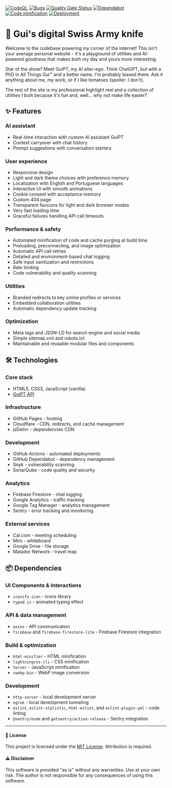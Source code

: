 [![CodeQL](https://github.com/guiruggiero/website/actions/workflows/github-code-scanning/codeql/badge.svg)](https://github.com/guiruggiero/website/actions/workflows/github-code-scanning/codeql)
[![Bugs](https://sonarcloud.io/api/project_badges/measure?project=guiruggiero_website&metric=bugs)](https://sonarcloud.io/summary/new_code?id=guiruggiero_website)
[![Quality Gate Status](https://sonarcloud.io/api/project_badges/measure?project=guiruggiero_website&metric=alert_status)](https://sonarcloud.io/summary/new_code?id=guiruggiero_website)
[![Dependabot](https://github.com/guiruggiero/website/actions/workflows/dependabot/dependabot-updates/badge.svg)](https://github.com/guiruggiero/website/actions/workflows/dependabot/dependabot-updates)
[![Code minification](https://github.com/guiruggiero/website/actions/workflows/minification.yml/badge.svg?branch=live)](https://github.com/guiruggiero/website/actions/workflows/minification.yml)
[![Deployment](https://github.com/guiruggiero/website/actions/workflows/pages/pages-build-deployment/badge.svg?branch=live-min)](https://github.com/guiruggiero/website/actions/workflows/pages/pages-build-deployment)

# 🚀 Gui's digital Swiss Army knife

Welcome to the codebase powering my corner of the internet! This isn't your average personal website - it's a playground of utilities and AI-powered goodness that makes both my day and yours more interesting.

Star of the show? Meet GuiPT, my AI alter-ego. Think ChatGPT, but with a PhD in All Things Gui™ and a better name. I'm probably biased there. Ask it anything about me, my work, or if I like tomatoes (spoiler: I don't).

The rest of the site is my professional highlight reel and a collection of utilities I built because it's fun and, well... why not make life easier?

## ✨ Features

### AI assistant
- Real-time interaction with custom AI assistant GuiPT
- Context carryover with chat history
- Prompt suggestions with conversation starters

### User experience
- Responsive design
- Light and dark theme choices with preference memory
- Localization with English and Portuguese languages
- Interactive UI with smooth animations
- Cookie consent with acceptance memory
- Custom 404 page
- Transparent favicons for light and dark browser modes
- Very fast loading time
- Graceful failures handling API call timeouts

### Performance & safety
- Automated minification of code and cache purging at build time
- Preloading, preconnecting, and image optimization
- Automatic API call retries
- Detailed and environment-based chat logging
- Safe input sanitization and restrictions
- Rate limiting
- Code vulnerability and quality scanning

### Utilities
- Branded redirects to key online profiles or services
- Embedded collaboration utilities
- Automatic dependency update tracking

### Optimization
- Meta tags and JSON-LD for search engine and social media
- Simple sitemap.xml and robots.txt
- Maintainable and reusable modular files and components

## 🛠️ Technologies

### Core stack
- HTML5, CSS3, JavaScript (vanilla)
- [GuiPT API](https://github.com/guiruggiero/guipt)

### Infrastructure
- GitHub Pages - hosting
- Cloudflare - CDN, redirects, and cache management
- jsDelivr - dependencies CDN

### Development
- GitHub Actions - automated deployments
- GitHub Dependabot - dependency management
- Snyk - vulnerability scanning
- SonarQube - code quality and security

### Analytics
- Firebase Firestore - chat logging
- Google Analytics - traffic tracking
- Google Tag Manager - analytics management
- Sentry - error tracking and monitoring

### External services
- Cal.com - meeting scheduling
- Miro - whiteboard
- Google Drive - file storage
- Matador Network - travel map

## 📦 Dependencies

### UI Components & Interactions
- `iconify-icon` - icons library
- `typed.js` - animated typing effect

### API & data management
- `axios` - API communication
- `firebase` and `firebase-firestore-lite` - Firebase Firestore integration

### Build & optimization
- `html-minifier` - HTML minification
- `lightningcss-cli` - CSS minification
- `terser` - JavaScript minification
- `cwebp-bin` - WebP image conversion

### Development
- `http-server` - local development server
- `ngrok` - local development tunneling
- `eslint`, `eslint-stylistic`, `html-eslint`, and `eslint-plugin-yml` - code linting
- `@sentry/node` and `getsentry/action-release` - Sentry integration

---

#### 📄 License
This project is licensed under the [MIT License](LICENSE). Attribution is required.

#### ⚠️ Disclaimer
This software is provided "as is" without any warranties. Use at your own risk. The author is not responsible for any consequences of using this software.
